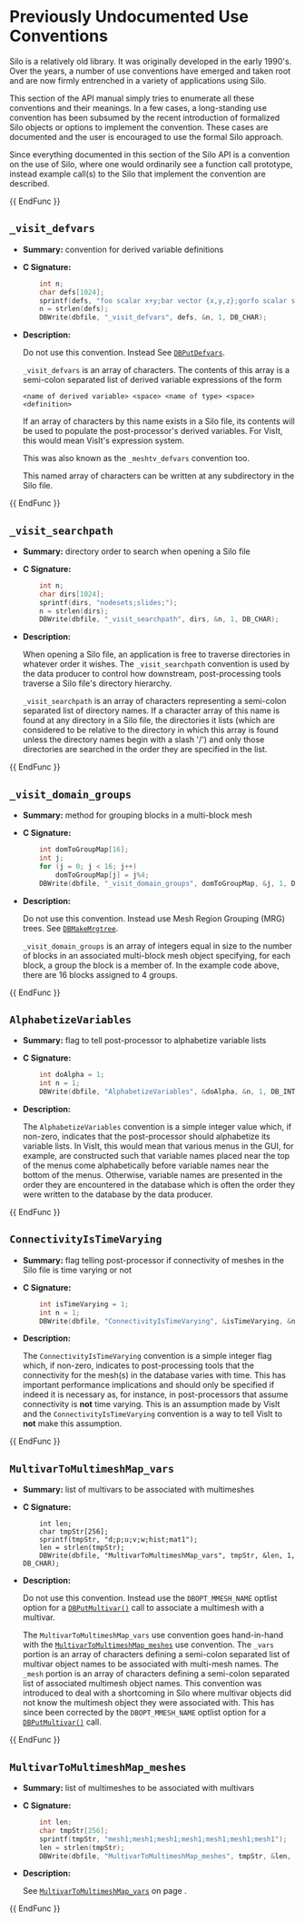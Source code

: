 # Previously Undocumented Use Conventions

Silo is a relatively old library.
It was originally developed in the early 1990's.
Over the years, a number of use conventions have emerged and taken root and are now firmly entrenched in a variety of applications using Silo.

This section of the API manual simply tries to enumerate all these conventions and their meanings.
In a few cases, a long-standing use convention has been subsumed by the recent introduction of formalized Silo objects or options to implement the convention.
These cases are documented and the user is encouraged to use the formal Silo approach.

Since everything documented in this section of the Silo API is a convention on the use of Silo, where one would ordinarily see a function call prototype, instead example call(s) to the Silo that implement the convention are described.

{{ EndFunc }}

## `_visit_defvars`

* **Summary:** convention for derived variable definitions

* **C Signature:**

  ```C
      int n;
      char defs[1024];
      sprintf(defs, "foo scalar x+y;bar vector {x,y,z};gorfo scalar sqrt(x)");
      n = strlen(defs);
      DBWrite(dbfile, "_visit_defvars", defs, &n, 1, DB_CHAR);
  ```

* **Description:**

  Do not use this convention.
  Instead See [`DBPutDefvars`](./objects.md#dbputdefvars).

  `_visit_defvars` is an array of characters.
  The contents of this array is a semi-colon separated list of derived variable expressions of the form

  ```
  <name of derived variable> <space> <name of type> <space> <definition>
  ```

  If an array of characters by this name exists in a Silo file, its contents will be used to populate the post-processor's derived variables.
  For VisIt, this would mean VisIt's expression system.

  This was also known as the `_meshtv_defvars` convention too.

  This named array of characters can be written at any subdirectory in the Silo file.

{{ EndFunc }}

## `_visit_searchpath`

* **Summary:** directory order to search when opening a Silo file

* **C Signature:**

  ```C
      int n;
      char dirs[1024];
      sprintf(dirs, "nodesets;slides;");
      n = strlen(dirs);
      DBWrite(dbfile, "_visit_searchpath", dirs, &n, 1, DB_CHAR);
  ```

* **Description:**

  When opening a Silo file, an application is free to traverse directories in whatever order it wishes.
  The `_visit_searchpath` convention is used by the data producer to control how downstream, post-processing tools traverse a Silo file's directory hierarchy.

  `_visit_searchpath` is an array of characters representing a semi-colon separated list of directory names.
  If a character array of this name is found at any directory in a Silo file, the directories it lists (which are considered to be relative to the directory in which this array is found unless the directory names begin with a slash '/') and only those directories are searched in the order they are specified in the list.

{{ EndFunc }}

## `_visit_domain_groups`

* **Summary:** method for grouping blocks in a multi-block mesh

* **C Signature:**

  ```C
      int domToGroupMap[16];
      int j;
      for (j = 0; j < 16; j++)
          domToGroupMap[j] = j%4;
      DBWrite(dbfile, "_visit_domain_groups", domToGroupMap, &j, 1, DB_INT);
  ```

* **Description:**

  Do not use this convention.
  Instead use Mesh Region Grouping (MRG) trees.
  See [`DBMakeMrgtree`](./subsets.md#dbmakemrgtree).

  `_visit_domain_groups` is an array of integers equal in size to the number of blocks in an associated multi-block mesh object specifying, for each block, a group the block is a member of.
  In the example code above, there are 16 blocks assigned to 4 groups.

{{ EndFunc }}

## `AlphabetizeVariables`

* **Summary:** flag to tell post-processor to alphabetize variable lists

* **C Signature:**

  ```C
      int doAlpha = 1;
      int n = 1;
      DBWrite(dbfile, "AlphabetizeVariables", &doAlpha, &n, 1, DB_INT);
  ```

* **Description:**

  The `AlphabetizeVariables` convention is a simple integer value which, if non-zero, indicates that the post-processor should alphabetize its variable lists.
  In VisIt, this would mean that various menus in the GUI, for example, are constructed such that variable names placed near the top of the menus come alphabetically before variable names near the bottom of the menus.
  Otherwise, variable names are presented in the order they are encountered in the database which is often the order they were written to the database by the data producer.

{{ EndFunc }}

## `ConnectivityIsTimeVarying`

* **Summary:** flag telling post-processor if connectivity of meshes in the Silo file is time varying or not

* **C Signature:**

  ```C
      int isTimeVarying = 1;
      int n = 1;
      DBWrite(dbfile, "ConnectivityIsTimeVarying", &isTimeVarying, &n, 1, DB_INT);
  ```

* **Description:**

  The `ConnectivityIsTimeVarying` convention is a simple integer flag which, if non-zero, indicates to post-processing tools that the connectivity for the mesh(s) in the database varies with time.
  This has important performance implications and should only be specified if indeed it is necessary as, for instance, in post-processors that assume connectivity is **not** time varying.
  This is an assumption made by VisIt and the `ConnectivityIsTimeVarying` convention is a way to tell VisIt to **not** make this assumption.

{{ EndFunc }}

## `MultivarToMultimeshMap_vars`

* **Summary:** list of multivars to be associated with multimeshes

* **C Signature:**

  ```
      int len;
      char tmpStr[256];
      sprintf(tmpStr, "d;p;u;v;w;hist;mat1");
      len = strlen(tmpStr);
      DBWrite(dbfile, "MultivarToMultimeshMap_vars", tmpStr, &len, 1, DB_CHAR);
  ```

* **Description:**

  Do not use this convention.
  Instead use the `DBOPT_MMESH_NAME` optlist option for a [`DBPutMultivar()`](parallel.md#dbputmultivar) call to associate a multimesh with a multivar.

  The `MultivarToMultimeshMap_vars` use convention goes hand-in-hand with the [`MultivarToMultimeshMap_meshes`](#multivartomultimeshmap-meshes) use convention.
  The `_vars` portion is an array of characters defining a semi-colon separated list of multivar object names to be associated with multi-mesh names.
  The `_mesh` portion is an array of characters defining a semi-colon separated list of associated multimesh object names.
  This convention was introduced to deal with a shortcoming in Silo where multivar objects did not know the multimesh object they were associated with.
  This has since been corrected by the `DBOPT_MMESH_NAME` optlist option for a [`DBPutMultivar()`](parallel.md#dbputmultivar) call.

{{ EndFunc }}

## `MultivarToMultimeshMap_meshes`

* **Summary:** list of multimeshes to be associated with multivars

* **C Signature:**

  ```C
      int len;
      char tmpStr[256];
      sprintf(tmpStr, "mesh1;mesh1;mesh1;mesh1;mesh1;mesh1;mesh1");
      len = strlen(tmpStr);
      DBWrite(dbfile, "MultivarToMultimeshMap_meshes", tmpStr, &len, 1, DB_CHAR);
  ```

* **Description:**

  See [`MultivarToMultimeshMap_vars`](#multivartomultimeshmap-vars) on page .

{{ EndFunc }}
